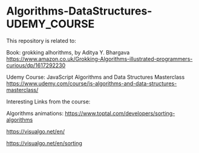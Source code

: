 # Algorithms-DataStructures-UDEMY_COURSE

This repository is related to:

Book: grokking alhorithms, by Aditya Y. Bhargava
https://www.amazon.co.uk/Grokking-Algorithms-illustrated-programmers-curious/dp/1617292230

Udemy Course: JavaScript Algorithms and Data Structures Masterclass
https://www.udemy.com/course/js-algorithms-and-data-structures-masterclass/



Interesting Links from the course:

Algorithms animations:
https://www.toptal.com/developers/sorting-algorithms

https://visualgo.net/en/

https://visualgo.net/en/sorting
